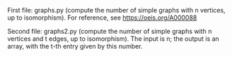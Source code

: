 First file: graphs.py (compute the number of simple graphs with n vertices, up to isomorphism).
For reference, see https://oeis.org/A000088

Second file: graphs2.py (compute the number of simple graphs with n vertices and t edges, up to isomorphism).
The input is n; the output is an array, with the t-th entry given by this number.

